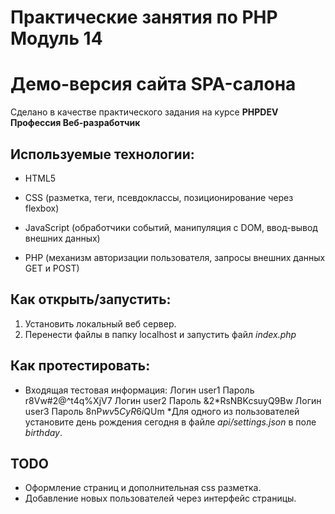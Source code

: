 # Практические занятия по PHP Модуль 14
# Демо-версия сайта SPA-салона

Сделано в качестве практического задания на курсе **PHPDEV Профессия Веб-разработчик**

## Используемые технологии:

* HTML5

* CSS (разметка, теги, псевдоклассы, позиционирование через flexbox)

* JavaScript (обработчики событий, манипуляция с DOM, ввод-вывод внешних данных)

* PHP (механизм авторизации пользователя, запросы внешних данных GET и POST)

## Как открыть/запустить:
1. Установить локальный веб сервер. 
2. Перенести файлы в папку localhost и запустить файл *index.php*

## Как протестировать:
* Входящая тестовая информация:
Логин user1
Пароль r8Vw#2@^t4q%XjV7
Логин user2
Пароль &2*RsNBKcsuyQ9Bw
Логин user3
Пароль 8nP$wv5CyR6i$QUm
*Для одного из пользователей установите день рождения сегодня в файле *api/settings.json* в поле *birthday*. 

## TODO

* Оформление страниц и дополнительная css разметка.
* Добавление новых пользователей через интерфейс страницы.
